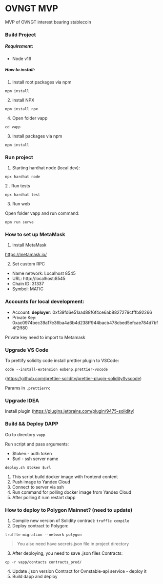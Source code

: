 # OVNGT MVP

MVP of OVNGT interest bearing stablecoin


### Build Project

##### Requirement:

- Node v16

##### How to install:

1. Install root packages via npm

`npm install`

2. Install NPX

`npm install npx`

4. Open folder vapp

`cd vapp`

3. Install packages via npm

`npm install`

### Run project

1. Starting hardhat node (local dev):

`
npx hardhat node
`

2 . Run tests

`
npx hardhat test
`

3. Run web

Open folder vapp and run command:

`npm run serve`

### How to set up MetaMask

1. Install MetaMask

https://metamask.io/

2. Set custom RPC

- Name network: Localhost 8545 
- URL: http://localhost:8545
- Chain ID: 31337
- Symbol: MATIC

### Accounts for local development:

- Account: **deployer**: 0xf39fd6e51aad88f6f4ce6ab8827279cfffb92266
- Private Key: 0xac0974bec39a17e36ba4a6b4d238ff944bacb478cbed5efcae784d7bf4f2ff80

Private key need to import to Metamask


### Upgrade VS Code

To prettify solidity code install prettier plugin to VSCode:

```
code --install-extension esbenp.prettier-vscode
```

(https://github.com/prettier-solidity/prettier-plugin-solidity#vscode)

Params in `.prettierrc`

### Upgrade IDEA

Install plugin (https://plugins.jetbrains.com/plugin/9475-solidity)


### Build && Deploy DAPP

Go to directory `vapp`

Run script and pass arguments:

- $token - auth token
- $url - ssh server name

`deploy.sh $token $url`

1) This script build docker image with frontend content
2) Push image to Yandex Cloud
3) Connect to server via ssh
4) Run command for polling docker image from Yandex Cloud
5) After polling it rum restart dapp


### How to deploy to Polygon Mainnet? (need to update)

1) Compile new version of Solidity contract: 
`truffle compile `
2) Deploy contract to Polygon:

`truffle migration --network polygon `

> You also need have secrets.json file in project directory

3) After deploying, you need to save .json files Contracts:

`cp -r vapp/contacts contracts_prod/`

4) Update .json version Contract for Ovnstable-api service - deploy it
5) Build dapp and deploy 
